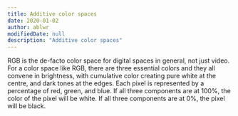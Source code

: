 ```yaml
---
title: Additive color spaces
date: 2020-01-02
author: ablwr
modifiedDate: null
description: "Additive color spaces"
---
```


RGB is the de-facto color space for digital spaces in general, not just video. For a color space like
RGB, there are three essential colors and they all convene in brightness, with cumulative color
creating pure white at the centre, and dark tones at the edges. Each pixel is represented by a
percentage of red, green, and blue. If all three components are at 100%, the color of the pixel will
be white. If all three components are at 0%, the pixel will be black.